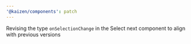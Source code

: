 ```yaml
---
'@kaizen/components': patch
---
```


Revising the type `onSelectionChange` in the Select next component to align with previous versions
